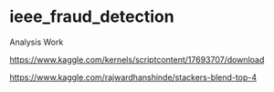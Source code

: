 # ieee_fraud_detection

Analysis Work

https://www.kaggle.com/kernels/scriptcontent/17693707/download




https://www.kaggle.com/rajwardhanshinde/stackers-blend-top-4
